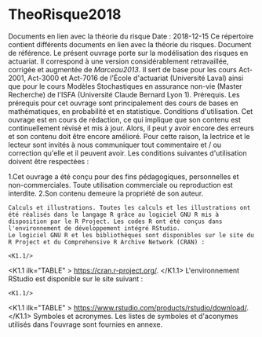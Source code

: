 # TheoRisque2018
Documents en lien avec la théorie du risque
Date : 2018-12-15
Ce répertoire contient différents documents en lien avec la théorie du risques.
    Document de référence. Le présent ouvrage porte sur la modélisation des risques en actuariat. Il correspond à une version considérablement retravaillée, corrigée et augmentée de <cite>Marceau2013</cite>. Il sert de base pour les cours Act-2001, Act-3000 et Act-7016 de l'École d'actuariat (Université Laval) ainsi que pour le cours Modèles Stochastiques en assurance non-vie (Master Recherche) de l'ISFA (Université Claude Bernard Lyon 1).
    Prérequis. Les prérequis pour cet ouvrage sont principalement des cours de bases en mathématiques, en probabilité et en statistique.
    Conditions d'utilisation. Cet ouvrage est en cours de rédaction, ce qui implique que son contenu est continuellement révisé et mis à jour. Alors, il peut y avoir encore des erreurs et son contenu doit être encore amélioré. Pour cette raison, la lectrice et le lecteur sont invités à nous communiquer tout commentaire et / ou correction qu'elle et il peuvent avoir. Les conditions suivantes d'utilisation doivent être respectées :

1.Cet ouvrage a été conçu pour des fins pédagogiques, personnelles et non-commerciales. Toute utilisation commerciale ou reproduction est interdite.
2.Son contenu demeure la propriété de son auteur.

    Calculs et illustrations. Toutes les calculs et les illustrations ont été réalisés dans le langage R grâce au logiciel GNU R mis à disposition par le R Project. Les codes R ont été conçus dans l'environnement de développement intégré RStudio.
    Le logiciel GNU R et les bibliothèques sont disponibles sur le site du R Project et du Comprehensive R Archive Network (CRAN) :

	<K1.1/>

<K1.1 ilk="TABLE" >
https://cran.r-project.org/.
</K1.1>
    L'environnement RStudio est disponible sur le site suivant :

	<K1.1/>

<K1.1 ilk="TABLE" >
https://www.rstudio.com/products/rstudio/download/.
</K1.1>
    Symboles et acronymes. Les listes de symboles et d'aconymes utilisés dans l'ouvrage sont fournies en annexe.
